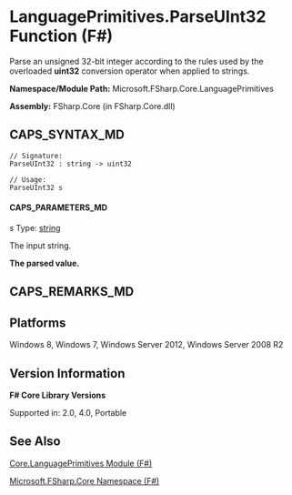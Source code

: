 # LanguagePrimitives.ParseUInt32 Function (F#)

Parse an unsigned 32-bit integer according to the rules used by the overloaded **uint32** conversion operator when applied to strings.

**Namespace/Module Path:** Microsoft.FSharp.Core.LanguagePrimitives

**Assembly:** FSharp.Core (in FSharp.Core.dll)


## CAPS_SYNTAX_MD

```
// Signature:
ParseUInt32 : string -> uint32

// Usage:
ParseUInt32 s
```

#### CAPS_PARAMETERS_MD
*s*
Type: [string](http://msdn.microsoft.com/en-us/library/12b97856-ec80-4f70-a018-afb0753f755a)


The input string.



**The parsed value.**
## CAPS_REMARKS_MD

## Platforms
Windows 8, Windows 7, Windows Server 2012, Windows Server 2008 R2


## Version Information
**F# Core Library Versions**

Supported in: 2.0, 4.0, Portable




## See Also
[Core.LanguagePrimitives Module &#40;F&#35;&#41;](Core.LanguagePrimitives+Module+%28F%23%29.md)

[Microsoft.FSharp.Core Namespace &#40;F&#35;&#41;](Microsoft.FSharp.Core+Namespace+%28F%23%29.md)

